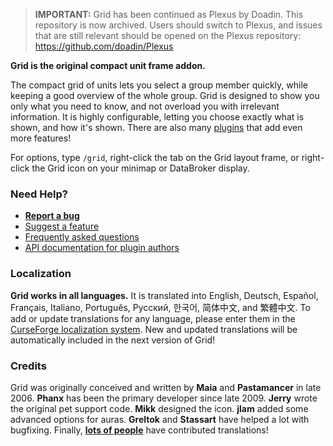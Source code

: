 > **IMPORTANT:** Grid has been continued as Plexus by Doadin. This repository is now archived. Users should switch to Plexus, and issues that are still relevant should be opened on the Plexus repository: <https://github.com/doadin/Plexus>

**Grid is the original compact unit frame addon.**

The compact grid of units lets you select a group member quickly, while keeping a good overview of the whole group. Grid is designed to show you only what you need to know, and not overload you with irrelevant information. It is highly configurable, letting you choose exactly what is shown, and how it's shown. There are also many [plugins](https://wow.curseforge.com/addons/grid/pages/list-of-grid-plugins/) that add even more features!

For options, type `/grid`, right-click the tab on the Grid layout frame, or right-click the Grid icon on your minimap or DataBroker display.


### Need Help?

- **[Report a bug](https://wow.curseforge.com/addons/grid/pages/how-to-report-a-bug-in-grid/)**
- [Suggest a feature](https://wow.curseforge.com/addons/grid/tickets/?status=+&type=e)
- [Frequently asked questions](https://github.com/Phanx/Grid/wiki/FAQ)
- [API documentation for plugin authors](https://github.com/Phanx/Grid/wiki)


### Localization

**Grid works in all languages.** It is translated into English, Deutsch, Español, Français, Italiano, Português, Русский, 한국어, 简体中文, and 繁體中文. To add or update translations for any language, please enter them in the [CurseForge localization system](https://wow.curseforge.com/addons/grid/localization/). New and updated translations will be automatically included in the next version of Grid!


### Credits

Grid was originally conceived and written by **Maia** and **Pastamancer** in late 2006. **Phanx** has been the primary developer since late 2009. **Jerry** wrote the original pet support code. **Mikk** designed the icon. **jlam** added some advanced options for auras. **Greltok** and **Stassart** have helped a lot with bugfixing. Finally, **[lots of people](https://wow.curseforge.com/addons/grid/localization/translators/)** have contributed translations!
